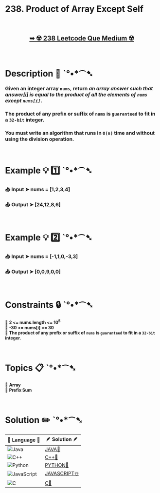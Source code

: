 # 238. Product of Array Except Self

</br>

<h2 align="center"> 

<a href="https://leetcode.com/problems/product-of-array-except-self/description/"><strong>➥ ☢️ 238 Leetcode Que Medium ☢️ </strong></a>
</h2>

</br>

# Description 📜 ˋ°•*⁀➷

### Given an integer array `nums`, return *an array answer such that answer[i] is equal to the product of all the elements of `nums` except `nums[i]`*.

### The product of any prefix or suffix of `nums` is `guaranteed` to fit in a `32-bit` integer.

### You must write an algorithm that runs in `O(n)` time and without using the division operation.



</br>

# Example 💡 1️⃣ ˋ°•*⁀➷

  ### 📥 Input  ➤  nums = [1,2,3,4]

  ### 📤 Output  ➤ [24,12,8,6]

</br>

# Example 💡 2️⃣ ˋ°•*⁀➷

  ### 📥 Input ➤ nums = [-1,1,0,-3,3]

  ### 📤 Output  ➤ [0,0,9,0,0]


</br>

# Constraints 🔒 ˋ°•*⁀➷

🔹 **2 <= nums.length <= 10<sup>5</sup>** </br>
🔹 **-30 <= nums[i] <= 30** </br>
🔹 **The product of any prefix or suffix of `nums` is `guaranteed` to fit in a `32-bit` integer.** </br>

</br>

# Topics 📋 ˋ°•*⁀➷

🔸 **Array**  </br>
🔸 **Prefix Sum**  </br>

</br>


# Solution ✏️ ˋ°•*⁀➷

| 📒 Language 📒  | 🪶 Solution 🪶 |
| ------------- | ------------- |
|  ![Java](https://img.shields.io/badge/java-%23ED8B00.svg?style=for-the-badge&logo=openjdk&logoColor=white)  | [JAVA🍁]() |
|  ![C++](https://img.shields.io/badge/c++-%2300599C.svg?style=for-the-badge&logo=c%2B%2B&logoColor=white)  | [C++🎲]()  |
|  ![Python](https://img.shields.io/badge/python-3670A0?style=for-the-badge&logo=python&logoColor=ffdd54)    | [PYTHON🍰]() |
| ![JavaScript](https://img.shields.io/badge/javascript-%23323330.svg?style=for-the-badge&logo=javascript&logoColor=%23F7DF1E)   | [JAVASCRIPT☃️]() |
|   ![C](https://img.shields.io/badge/c-%2300599C.svg?style=for-the-badge&logo=c&logoColor=white)   | [C💖]()  |
